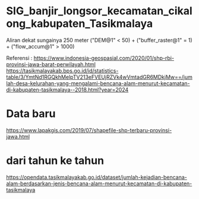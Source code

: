 # SIG_banjir_longsor_kecamatan_cikalong_kabupaten_Tasikmalaya
Aliran dekat sungainya 250 meter
("DEM@1" < 50) + ("buffer_raster@1" = 1) + ("flow_accum@1" > 1000)

Referensi :
https://www.indonesia-geospasial.com/2020/01/shp-rbi-provinsi-jawa-barat-perwilayah.html
https://tasikmalayakab.bps.go.id/id/statistics-table/3/YmtNd1RGQkhMelpTV213eFVEUjRZVk4wVmtadGR6MDkjMw==/jumlah-desa-kelurahan-yang-mengalami-bencana-alam-menurut-kecamatan-di-kabupaten-tasikmalaya--2018.html?year=2024

# Data baru
https://www.lapakgis.com/2019/07/shapefile-shp-terbaru-provinsi-jawa.html

# dari tahun ke tahun
https://opendata.tasikmalayakab.go.id/dataset/jumlah-kejadian-bencana-alam-berdasarkan-jenis-bencana-alam-menurut-kecamatan-di-kabupaten-tasikmalaya
